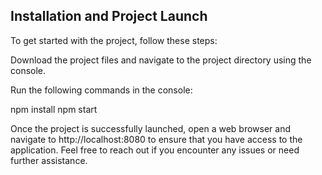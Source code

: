 ## Installation and Project Launch

To get started with the project, follow these steps:

Download the project files and navigate to the project directory using the console.

Run the following commands in the console:

npm install
npm start

Once the project is successfully launched, open a web browser and navigate to http://localhost:8080 to ensure that you have access to the application.
Feel free to reach out if you encounter any issues or need further assistance.
